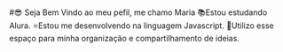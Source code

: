 #😎 Seja Bem Vindo ao meu pefil, me chamo Maria 
📚Estou estudando Alura.
⭐Estou me desenvolvendo na linguagem Javascript.
👊Utilizo esse espaço para minha organização e compartilhamento de ideias.
